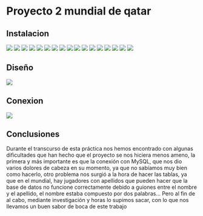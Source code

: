 # Proyecto 2 mundial de qatar


## Instalacion
![](Fotos/Instalacion(17).png)
![](Fotos/Instalacion(16).png)
![](Fotos/Instalacion(15).png)
![](Fotos/Instalacion(14).png)
![](Fotos/Instalacion(13).png)
![](Fotos/Instalacion(12).png)
![](Fotos/Instalacion(11).png)
![](Fotos/Instalacion(10).png)
![](Fotos/Instalacion(9).png)
![](Fotos/Instalacion(8).png)
![](Fotos/Instalacion(7).png)
![](Fotos/Instalacion(6).png)
![](Fotos/Instalacion(5).png)
![](Fotos/Instalacion(4).png)
![](Fotos/Instalacion(3).png)
![](Fotos/Instalacion(2).png)
![](Fotos/Instalacion(1).png)
## Diseño
![](Fotos/1-diseño.png)
## Conexion 
![](Fotos/conexion.png)
## Conclusiones

Durante el transcurso de esta práctica nos hemos encontrado con algunas dificultades que han hecho que el proyecto se nos hiciera menos ameno, la primera y más importante es que la conexión con MySQL, que nos dio varios dolores de cabeza en su momento, ya que no sabíamos muy bien como hacerlo, otro problema nos surgió a la hora de hacer las tablas, ya que en el mundial, hay jugadores con apellidos que pueden hacer que la base de datos no funcione correctamente debido a guiones entre el nombre y el apellido, el nombre estaba compuesto por dos palabras...
Pero al fin de al cabo, mediante investigación y horas lo supimos sacar, con lo que nos llevamos un buen sabor de boca de este trabajo
